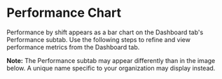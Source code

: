 # Performance Chart

 Performance by shift appears as a bar chart on the Dashboard tab's Performance subtab. Use the following steps to refine and view performance metrics from the Dashboard tab.
  
  **Note:** The Performance subtab may appear differently than in the image below. A unique name specific to your organization may display instead. 
  
  